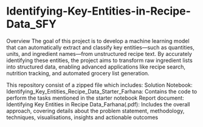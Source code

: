 # Identifying-Key-Entities-in-Recipe-Data_SFY
Overview
The goal of this project is to develop a machine learning model that can automatically extract and classify key entities—such as quantities, units, and ingredient names—from unstructured recipe text.
By accurately identifying these entities, the project aims to transform raw ingredient lists into structured data, enabling advanced applications like recipe search, nutrition tracking, and automated grocery list generation.

This repository consist of a zipped file which includes:
Solution Notebook: Identifying_Key_Entities_Recipe_Data_Starter_Farhana: Contains the code to perform the tasks mentioned in the starter notebook
Report document: Identifying Key Entities in Recipe Data_Farhana(.pdf): Includes the overall approach, covering details about the problem statement, methodology, techniques, visualisations, insights and actionable outcomes
